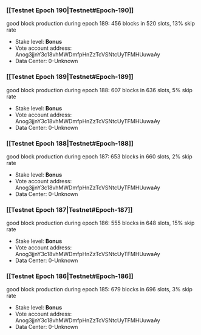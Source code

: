 ### [[Testnet Epoch 190|Testnet#Epoch-190]]
good block production during epoch 189: 456 blocks in 520 slots, 13% skip rate
* Stake level: **Bonus** 
* Vote account address: Anog3jjnY3c18vhMWDmfpHnZzTcVSNtcUyTFMHUuwaAy
* Data Center: 0-Unknown
### [[Testnet Epoch 189|Testnet#Epoch-189]]
good block production during epoch 188: 607 blocks in 636 slots, 5% skip rate
* Stake level: **Bonus** 
* Vote account address: Anog3jjnY3c18vhMWDmfpHnZzTcVSNtcUyTFMHUuwaAy
* Data Center: 0-Unknown
### [[Testnet Epoch 188|Testnet#Epoch-188]]
good block production during epoch 187: 653 blocks in 660 slots, 2% skip rate
* Stake level: **Bonus** 
* Vote account address: Anog3jjnY3c18vhMWDmfpHnZzTcVSNtcUyTFMHUuwaAy
* Data Center: 0-Unknown
### [[Testnet Epoch 187|Testnet#Epoch-187]]
good block production during epoch 186: 555 blocks in 648 slots, 15% skip rate
* Stake level: **Bonus** 
* Vote account address: Anog3jjnY3c18vhMWDmfpHnZzTcVSNtcUyTFMHUuwaAy
* Data Center: 0-Unknown
### [[Testnet Epoch 186|Testnet#Epoch-186]]
good block production during epoch 185: 679 blocks in 696 slots, 3% skip rate
* Stake level: **Bonus** 
* Vote account address: Anog3jjnY3c18vhMWDmfpHnZzTcVSNtcUyTFMHUuwaAy
* Data Center: 0-Unknown